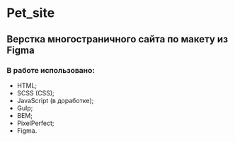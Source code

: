 # Pet_site
## Верстка многостраничного сайта по макету из Figma
### В работе использовано:
- HTML;
- SCSS (CSS);
- JavaScript (в доработке);
- Gulp;
- BEM;
- PixelPerfect;
- Figma.
